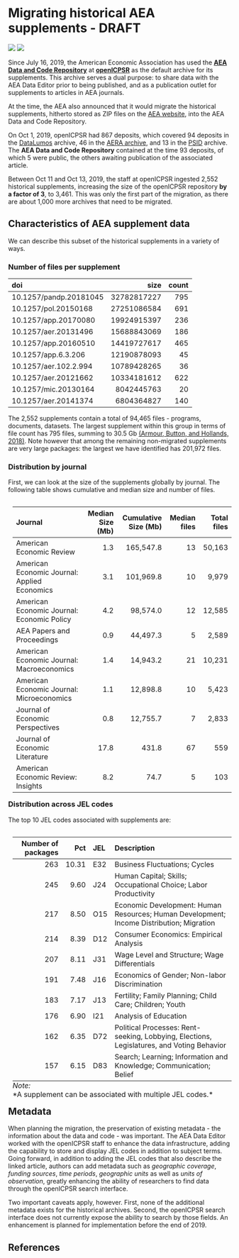 # Migrating historical AEA supplements - DRAFT

![](https://www.aeaweb.org/assets/8e0b7bf8/images/logo.svg)
![](https://www.icpsr.umich.edu/icpsrweb/ICPSR/images/open-icpsr-400.png)





Since July 16, 2019, the American Economic Association has used the **[AEA Data and Code Repository](https://www.openicpsr.org/openicpsr/aea)** at **[openICPSR](https://www.openicpsr.org/openicpsr/)** as the default archive for its supplements. This archive serves a dual purpose: to share data with the AEA Data Editor prior to being published, and as a publication outlet for supplements to articles in AEA journals.

At the time, the AEA also announced that it would  migrate the historical supplements, hitherto stored as ZIP files on the [AEA website](https://www.aeaweb.org/journals), into the AEA Data and Code Repository. 

On Oct 1, 2019, openICPSR had 867 deposits, which covered 94 deposits in the [DataLumos](https://www.datalumos.org/datalumos/search/studies) archive, 46 in the [AERA archive](https://www.openicpsr.org/openicpsr/search/aerajournals/studies), and 13 in the [PSID](https://www.openicpsr.org/openicpsr/search/psid/studies) archive. The **AEA Data and Code Repository** contained at the time 93 deposits, of which 5 were public, the others awaiting publication of the associated article. 

Between Oct 11 and Oct 13, 2019, the staff at openICPSR ingested 2,552 historical supplements, increasing the size of the openICPSR repository **by a factor of 3**, to 3,461. This was only the first part of the migration, as there are about 1,000 more archives that need to be migrated.

## Characteristics of AEA supplement data
We can describe this subset of the historical supplements in a variety of ways. 

### Number of files per supplement
<table class="table table-striped table-hover table-condensed" style="width: auto !important; margin-left: auto; margin-right: auto;">
 <thead>
  <tr>
   <th style="text-align:left;"> doi </th>
   <th style="text-align:right;"> size </th>
   <th style="text-align:right;"> count </th>
  </tr>
 </thead>
<tbody>
  <tr>
   <td style="text-align:left;"> 10.1257/pandp.20181045 </td>
   <td style="text-align:right;"> 32782817227 </td>
   <td style="text-align:right;"> 795 </td>
  </tr>
  <tr>
   <td style="text-align:left;"> 10.1257/pol.20150168 </td>
   <td style="text-align:right;"> 27251086584 </td>
   <td style="text-align:right;"> 691 </td>
  </tr>
  <tr>
   <td style="text-align:left;"> 10.1257/app.20170080 </td>
   <td style="text-align:right;"> 19924915397 </td>
   <td style="text-align:right;"> 236 </td>
  </tr>
  <tr>
   <td style="text-align:left;"> 10.1257/aer.20131496 </td>
   <td style="text-align:right;"> 15688843069 </td>
   <td style="text-align:right;"> 186 </td>
  </tr>
  <tr>
   <td style="text-align:left;"> 10.1257/app.20160510 </td>
   <td style="text-align:right;"> 14419727617 </td>
   <td style="text-align:right;"> 465 </td>
  </tr>
  <tr>
   <td style="text-align:left;"> 10.1257/app.6.3.206 </td>
   <td style="text-align:right;"> 12190878093 </td>
   <td style="text-align:right;"> 45 </td>
  </tr>
  <tr>
   <td style="text-align:left;"> 10.1257/aer.102.2.994 </td>
   <td style="text-align:right;"> 10789428265 </td>
   <td style="text-align:right;"> 36 </td>
  </tr>
  <tr>
   <td style="text-align:left;"> 10.1257/aer.20121662 </td>
   <td style="text-align:right;"> 10334181612 </td>
   <td style="text-align:right;"> 622 </td>
  </tr>
  <tr>
   <td style="text-align:left;"> 10.1257/mic.20130164 </td>
   <td style="text-align:right;"> 8042445763 </td>
   <td style="text-align:right;"> 20 </td>
  </tr>
  <tr>
   <td style="text-align:left;"> 10.1257/aer.20141374 </td>
   <td style="text-align:right;"> 6804364827 </td>
   <td style="text-align:right;"> 140 </td>
  </tr>
</tbody>
</table>

The 2,552 supplements contain a total of 94,465 files - programs, documents, datasets. The largest supplement within this group in terms of file count has 795 files, summing to 30.5 Gb [(Armour, Button, and Hollands, 2018)](https://doi.org/10.1257/pandp.20181045). Note however that among the remaining non-migrated supplements are very large packages: the largest we have identified has 201,972 files. 



### Distribution by journal
First, we can look at the size of the supplements globally by journal. The following table shows cumulative and median size and number of files.

<table class="table table-striped table-hover table-condensed" style="width: auto !important; float: right; margin-left: 10px;">
 <thead>
  <tr>
   <th style="text-align:left;"> Journal </th>
   <th style="text-align:right;"> Median Size (Mb) </th>
   <th style="text-align:right;"> Cumulative Size (Mb) </th>
   <th style="text-align:right;"> Median files </th>
   <th style="text-align:right;"> Total files </th>
  </tr>
 </thead>
<tbody>
  <tr>
   <td style="text-align:left;"> American Economic Review </td>
   <td style="text-align:right;"> 1.3 </td>
   <td style="text-align:right;"> 165,547.8 </td>
   <td style="text-align:right;"> 13 </td>
   <td style="text-align:right;"> 50,163 </td>
  </tr>
  <tr>
   <td style="text-align:left;"> American Economic Journal: Applied Economics </td>
   <td style="text-align:right;"> 3.1 </td>
   <td style="text-align:right;"> 101,969.8 </td>
   <td style="text-align:right;"> 10 </td>
   <td style="text-align:right;"> 9,979 </td>
  </tr>
  <tr>
   <td style="text-align:left;"> American Economic Journal: Economic Policy </td>
   <td style="text-align:right;"> 4.2 </td>
   <td style="text-align:right;"> 98,574.0 </td>
   <td style="text-align:right;"> 12 </td>
   <td style="text-align:right;"> 12,585 </td>
  </tr>
  <tr>
   <td style="text-align:left;"> AEA Papers and Proceedings </td>
   <td style="text-align:right;"> 0.9 </td>
   <td style="text-align:right;"> 44,497.3 </td>
   <td style="text-align:right;"> 5 </td>
   <td style="text-align:right;"> 2,589 </td>
  </tr>
  <tr>
   <td style="text-align:left;"> American Economic Journal: Macroeconomics </td>
   <td style="text-align:right;"> 1.4 </td>
   <td style="text-align:right;"> 14,943.2 </td>
   <td style="text-align:right;"> 21 </td>
   <td style="text-align:right;"> 10,231 </td>
  </tr>
  <tr>
   <td style="text-align:left;"> American Economic Journal: Microeconomics </td>
   <td style="text-align:right;"> 1.1 </td>
   <td style="text-align:right;"> 12,898.8 </td>
   <td style="text-align:right;"> 10 </td>
   <td style="text-align:right;"> 5,423 </td>
  </tr>
  <tr>
   <td style="text-align:left;"> Journal of Economic Perspectives </td>
   <td style="text-align:right;"> 0.8 </td>
   <td style="text-align:right;"> 12,755.7 </td>
   <td style="text-align:right;"> 7 </td>
   <td style="text-align:right;"> 2,833 </td>
  </tr>
  <tr>
   <td style="text-align:left;"> Journal of Economic Literature </td>
   <td style="text-align:right;"> 17.8 </td>
   <td style="text-align:right;"> 431.8 </td>
   <td style="text-align:right;"> 67 </td>
   <td style="text-align:right;"> 559 </td>
  </tr>
  <tr>
   <td style="text-align:left;"> American Economic Review: Insights </td>
   <td style="text-align:right;"> 8.2 </td>
   <td style="text-align:right;"> 74.7 </td>
   <td style="text-align:right;"> 5 </td>
   <td style="text-align:right;"> 103 </td>
  </tr>
</tbody>
</table>

### Distribution across JEL codes

The top 10 JEL codes associated with supplements are:

<table class="table table-striped table-hover table-condensed" style="width: auto !important; float: right; margin-left: 10px;">
 <thead>
  <tr>
   <th style="text-align:right;"> Number of packages </th>
   <th style="text-align:right;"> Pct </th>
   <th style="text-align:left;"> JEL </th>
   <th style="text-align:left;"> Description </th>
  </tr>
 </thead>
<tbody>
  <tr>
   <td style="text-align:right;"> 263 </td>
   <td style="text-align:right;"> 10.31 </td>
   <td style="text-align:left;"> E32 </td>
   <td style="text-align:left;"> Business Fluctuations; Cycles </td>
  </tr>
  <tr>
   <td style="text-align:right;"> 245 </td>
   <td style="text-align:right;"> 9.60 </td>
   <td style="text-align:left;"> J24 </td>
   <td style="text-align:left;"> Human Capital; Skills; Occupational Choice; Labor Productivity </td>
  </tr>
  <tr>
   <td style="text-align:right;"> 217 </td>
   <td style="text-align:right;"> 8.50 </td>
   <td style="text-align:left;"> O15 </td>
   <td style="text-align:left;"> Economic Development: Human Resources; Human Development; Income Distribution; Migration </td>
  </tr>
  <tr>
   <td style="text-align:right;"> 214 </td>
   <td style="text-align:right;"> 8.39 </td>
   <td style="text-align:left;"> D12 </td>
   <td style="text-align:left;"> Consumer Economics: Empirical Analysis </td>
  </tr>
  <tr>
   <td style="text-align:right;"> 207 </td>
   <td style="text-align:right;"> 8.11 </td>
   <td style="text-align:left;"> J31 </td>
   <td style="text-align:left;"> Wage Level and Structure; Wage Differentials </td>
  </tr>
  <tr>
   <td style="text-align:right;"> 191 </td>
   <td style="text-align:right;"> 7.48 </td>
   <td style="text-align:left;"> J16 </td>
   <td style="text-align:left;"> Economics of Gender; Non-labor Discrimination </td>
  </tr>
  <tr>
   <td style="text-align:right;"> 183 </td>
   <td style="text-align:right;"> 7.17 </td>
   <td style="text-align:left;"> J13 </td>
   <td style="text-align:left;"> Fertility; Family Planning; Child Care; Children; Youth </td>
  </tr>
  <tr>
   <td style="text-align:right;"> 176 </td>
   <td style="text-align:right;"> 6.90 </td>
   <td style="text-align:left;"> I21 </td>
   <td style="text-align:left;"> Analysis of Education </td>
  </tr>
  <tr>
   <td style="text-align:right;"> 162 </td>
   <td style="text-align:right;"> 6.35 </td>
   <td style="text-align:left;"> D72 </td>
   <td style="text-align:left;"> Political Processes: Rent-seeking, Lobbying, Elections, Legislatures, and Voting Behavior </td>
  </tr>
  <tr>
   <td style="text-align:right;"> 157 </td>
   <td style="text-align:right;"> 6.15 </td>
   <td style="text-align:left;"> D83 </td>
   <td style="text-align:left;"> Search; Learning; Information and Knowledge; Communication; Belief </td>
  </tr>
</tbody>
<tfoot>
<tr><td style="padding: 0; border: 0;" colspan="100%"><span style="font-style: italic;">Note: </span></td></tr>
<tr><td style="padding: 0; border: 0;" colspan="100%">
<sup></sup> *A supplement can be associated with multiple JEL codes.*</td></tr>
</tfoot>
</table>



 
 

## Metadata 
When planning the migration, the preservation of existing metadata - the information about the data and code - was important. The AEA Data Editor worked with the openICPSR staff to enhance the data infrastructure, adding the capability to store and display JEL codes in addition to subject terms.  Going forward, in addition to adding the JEL codes that also describe the linked article, authors can add metadata such as *geographic coverage*, *funding sources*, *time periods*, *geographic units* as well as *units of observation*, greatly enhancing the ability of researchers to find data through the openICPSR search interface. 

Two important caveats apply, however. First, none of the additional metadata exists for the historical archives. Second, the openICPSR search interface does not currently expose the ability to search by those fields. An enhancement is planned for implementation before the end of 2019.

## References



